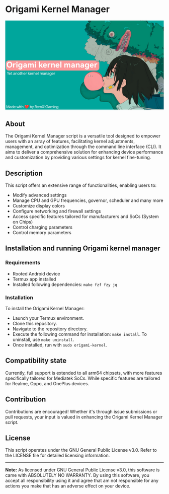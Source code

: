 # Origami Kernel Manager

![Hero image for Origami Kernel Manager](.assets/hero_img.jpg)

## About

The Origami Kernel Manager script is a versatile tool designed to empower users with an array of features, facilitating kernel adjustments, management, and optimization through the command line interface (CLI). It aims to deliver a comprehensive solution for enhancing device performance and customization by providing various settings for kernel fine-tuning.

## Description

This script offers an extensive range of functionalities, enabling users to:
- Modify advanced settings
- Manage CPU and GPU frequencies, governor, scheduler and many more
- Customize display colors
- Configure networking and firewall settings
- Access specific features tailored for manufacturers and SoCs (System on Chips)
- Control charging parameters
- Control memory parameters

## Installation and running Origami kernel manager

### Requirements
- Rooted Android device
- Termux app installed
- Installed following dependencies: `make fzf fzy jq`

### Installation
To install the Origami Kernel Manager:
- Launch your Termux environment.
- Clone this repository.
- Navigate to the repository directory.
- Execute the following command for installation: `make install`. To uninstall, use `make uninstall`.
- Once installed, run with `sudo origami-kernel`.

## Compatibility state

Currently, full support is extended to all arm64 chipsets, with more features specifically tailored for Mediatek SoCs.
While specific features are tailored for Realme, Oppo, and OnePlus devices.

## Contribution

Contributions are encouraged! Whether it's through issue submissions or pull requests, your input is valued in enhancing the Origami Kernel Manager script.

## License

This script operates under the GNU General Public License v3.0. Refer to the LICENSE file for detailed licensing information.

---

**Note:** As licensed under GNU General Public License v3.0, this software is came with ABSOLUTELY NO WARRANTY. By using this software, you accept all responsibility using it and agree that am not responsible for any actions you make that has an adverse effect on your device.